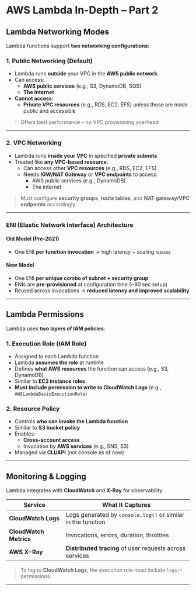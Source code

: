 # AWS Lambda In-Depth – Part 2

## Lambda Networking Modes

Lambda functions support **two networking configurations**:

### 1. **Public Networking (Default)**

- Lambda runs **outside** your VPC in the **AWS public network**.
- Can access:
  - **AWS public services** (e.g., S3, DynamoDB, SQS)
  - **The Internet**
- **Cannot access**:
  - **Private VPC resources** (e.g., RDS, EC2, EFS) unless those are made public and accessible

> Offers best performance – no VPC provisioning overhead

---

### 2. **VPC Networking**

- Lambda runs **inside your VPC** in specified **private subnets**
- Treated like **any VPC-based resource**:
  - Can access other **VPC resources** (e.g., RDS, EC2, EFS)
  - Needs **IGW/NAT Gateway** or **VPC endpoints** to access:
    - AWS public services (e.g., DynamoDB)
    - The internet

> Must configure **security groups**, **route tables**, and **NAT gateway/VPC endpoints** accordingly.

---

### ENI (Elastic Network Interface) Architecture

#### Old Model (Pre-2021)

- One ENI **per function invocation** → high latency + scaling issues

#### New Model

- One ENI **per unique combo of subnet + security group**
- ENIs are **pre-provisioned** at configuration time (~90 sec setup)
- Reused across invocations → **reduced latency and improved scalability**

---

## Lambda Permissions

Lambda uses **two layers of IAM policies**:

### 1. **Execution Role (IAM Role)**

- Assigned to each Lambda function
- Lambda **assumes the role** at runtime
- Defines **what AWS resources** the function can access (e.g., S3, DynamoDB)
- Similar to **EC2 instance roles**
- **Must include permission to write to CloudWatch Logs** (e.g., `AWSLambdaBasicExecutionRole`)

### 2. **Resource Policy**

- Controls **who can invoke the Lambda function**
- Similar to **S3 bucket policy**
- Enables:
  - **Cross-account access**
  - Invocation by **AWS services** (e.g., SNS, S3)
- Managed via **CLI/API** (not console as of now)

---

## Monitoring & Logging

Lambda integrates with **CloudWatch** and **X-Ray** for observability:

| Service                | What It Captures                                             |
| ---------------------- | ------------------------------------------------------------ |
| **CloudWatch Logs**    | Logs generated by `console.log()` or similar in the function |
| **CloudWatch Metrics** | Invocations, errors, duration, throttles                     |
| **AWS X-Ray**          | **Distributed tracing** of user requests across services     |

> To log to **CloudWatch Logs**, the execution role must include `logs:*` permissions.

---
